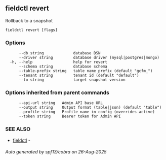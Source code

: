 ## fieldctl revert

Rollback to a snapshot

```
fieldctl revert [flags]
```

### Options

```
      --db string             database DSN
      --driver string         database driver (mysql|postgres|mongo)
  -h, --help                  help for revert
      --schema string         database schema
      --table-prefix string   table name prefix (default "gcfm_")
      --tenant string         tenant id (default "default")
      --to string             target snapshot version
```

### Options inherited from parent commands

```
      --api-url string   Admin API base URL
      --output string    Output format (table|json) (default "table")
      --profile string   Profile name in config (overrides active)
      --token string     Bearer token for Admin API
```

### SEE ALSO

* [fieldctl](fieldctl.md)	 - 

###### Auto generated by spf13/cobra on 26-Aug-2025

